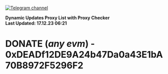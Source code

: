 [![Telegram channel](https://img.shields.io/endpoint?url=https://runkit.io/damiankrawczyk/telegram-badge/branches/master?url=https://t.me/n4z4v0d)](https://t.me/n4z4v0d) 

**Dynamic Updates Proxy List with Proxy Checker**  
**Last Updated: 17.12.23 06:21**

# DONATE (_any evm_) - 0xDEADf12DE9A24b47Da0a43E1bA70B8972F5296F2
